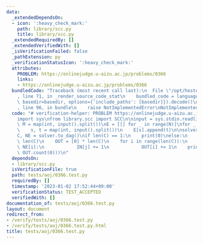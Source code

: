```yaml
---
data:
  _extendedDependsOn:
  - icon: ':heavy_check_mark:'
    path: library/scc.py
    title: library/scc.py
  _extendedRequiredBy: []
  _extendedVerifiedWith: []
  _isVerificationFailed: false
  _pathExtension: py
  _verificationStatusIcon: ':heavy_check_mark:'
  attributes:
    PROBLEM: https://onlinejudge.u-aizu.ac.jp/problems/0366
    links:
    - https://onlinejudge.u-aizu.ac.jp/problems/0366
  bundledCode: "Traceback (most recent call last):\n  File \"/opt/hostedtoolcache/PyPy/3.7.13/x64/site-packages/onlinejudge_verify/documentation/build.py\"\
    , line 71, in _render_source_code_stat\n    bundled_code = language.bundle(stat.path,\
    \ basedir=basedir, options={'include_paths': [basedir]}).decode()\n  File \"/opt/hostedtoolcache/PyPy/3.7.13/x64/site-packages/onlinejudge_verify/languages/python.py\"\
    , line 96, in bundle\n    raise NotImplementedError\nNotImplementedError\n"
  code: "# verification-helper: PROBLEM https://onlinejudge.u-aizu.ac.jp/problems/0366\n\
    import sys\nfrom library.scc import SCC\n\ninput = sys.stdin.readline\n\n\nN,\
    \ M = map(int, input().split())\nE = [[] for _ in range(N)]\nfor _ in range(M):\n\
    \    s, t = map(int, input().split())\n    E[s].append(t)\n\nsolver = SCC(N, E)\n\
    C, NE = solver.to_dag()\nif len(C) == 1:\n    print(0)\nelse:\n    IN = [0] *\
    \ len(C)\n    OUT = [0] * len(C)\n    for i in range(len(C)):\n        for j in\
    \ NE[i]:\n            IN[j] += 1\n            OUT[i] += 1\n    print(max(IN.count(0),\
    \ OUT.count(0)))\n"
  dependsOn:
  - library/scc.py
  isVerificationFile: true
  path: tests/aoj/0366.test.py
  requiredBy: []
  timestamp: '2023-01-02 17:52:44+09:00'
  verificationStatus: TEST_ACCEPTED
  verifiedWith: []
documentation_of: tests/aoj/0366.test.py
layout: document
redirect_from:
- /verify/tests/aoj/0366.test.py
- /verify/tests/aoj/0366.test.py.html
title: tests/aoj/0366.test.py
---
```

